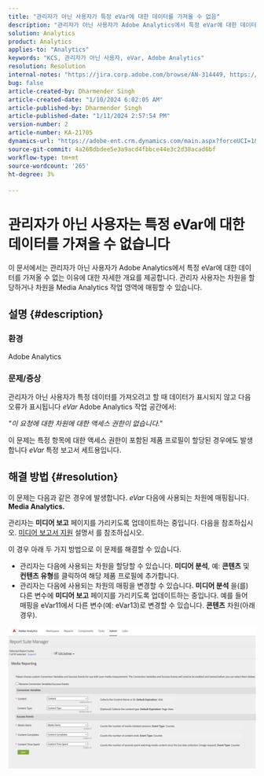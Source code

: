 ```yaml
---
title: "관리자가 아닌 사용자가 특정 eVar에 대한 데이터를 가져올 수 없음"
description: "관리자가 아닌 사용자가 Adobe Analytics에서 특정 eVar에 대한 데이터를 가져오는 방법을 알아봅니다. 관리자 사용자는 Media Analytics 작업 공간에 차원을 할당하거나 매핑할 수 있습니다."
solution: Analytics
product: Analytics
applies-to: "Analytics"
keywords: "KCS, 관리자가 아닌 사용자, eVar, Adobe Analytics"
resolution: Resolution
internal-notes: "https://jira.corp.adobe.com/browse/AN-314449, https://jira.corp.adobe.com/browse/AN-288651"
bug: false
article-created-by: Dharmender Singh
article-created-date: "1/10/2024 6:02:05 AM"
article-published-by: Dharmender Singh
article-published-date: "1/11/2024 2:57:54 PM"
version-number: 2
article-number: KA-21705
dynamics-url: "https://adobe-ent.crm.dynamics.com/main.aspx?forceUCI=1&pagetype=entityrecord&etn=knowledgearticle&id=f33c4ac5-7daf-ee11-a569-6045bd0065b6"
source-git-commit: 4a268dbdee5e3a9acd4fbbce44e3c2d38acad6bf
workflow-type: tm+mt
source-wordcount: '265'
ht-degree: 3%

---
```


# 관리자가 아닌 사용자는 특정 eVar에 대한 데이터를 가져올 수 없습니다


이 문서에서는 관리자가 아닌 사용자가 Adobe Analytics에서 특정 eVar에 대한 데이터를 가져올 수 없는 이유에 대한 자세한 개요를 제공합니다. 관리자 사용자는 차원을 할당하거나 차원을 Media Analytics 작업 영역에 매핑할 수 있습니다.

## 설명 {#description}


### <b>환경</b>

Adobe Analytics

### <b>문제/증상</b>

관리자가 아닌 사용자가 특정 데이터를 가져오려고 할 때 데이터가 표시되지 않고 다음 오류가 표시됩니다 *eVar* Adobe Analytics 작업 공간에서:

*&quot;이 요청에 대한 차원에 대한 액세스 권한이 없습니다.&quot;*

이 문제는 특정 항목에 대한 액세스 권한이 포함된 제품 프로필이 할당된 경우에도 발생합니다 *eVar* 특정 보고서 세트용입니다.


## 해결 방법 {#resolution}


이 문제는 다음과 같은 경우에 발생합니다. *eVar* 다음에 사용되는 차원에 매핑됩니다. <b>Media Analytics. </b>

관리자는 <b>미디어 보고</b> 페이지를 가리키도록 업데이트하는 중입니다. 다음을 참조하십시오. [미디어 보고서 지원](https://experienceleague.adobe.com/docs/media-analytics/using/media-reports/media-reports-enable.html?lang=ko-KR) 설명서 를 참조하십시오.

이 경우 아래 두 가지 방법으로 이 문제를 해결할 수 있습니다.

- 관리자는 다음에 사용되는 차원을 할당할 수 있습니다. <b>미디어 분석</b>, 예: <b>콘텐츠</b> 및 <b>컨텐츠 유형</b>를 클릭하여 해당 제품 프로필에 추가합니다.
- 관리자는 다음에 사용되는 차원의 매핑을 변경할 수 있습니다. <b>미디어 분석</b> 을(를) 다른 변수에 <b>미디어 보고</b> 페이지를 가리키도록 업데이트하는 중입니다. 예를 들어 매핑을 eVar11에서 다른 변수(예: eVar13)로 변경할 수 있습니다. <b>콘텐츠</b> 차원(아래 경우).


![](assets/c3c48629-06e0-ed11-a7c7-6045bd006e5a.png)
